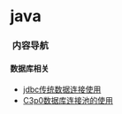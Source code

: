 # java

###  内容导航

#### 数据库相关
- [jdbc传统数据连接使用](https://github.com/rovo98/java-learning/database/jdbc/DESCRIPTION.md)
- [C3p0数据库连接池的使用](https://github.com/rovo98/java-learning/database/c3p0/DESCRIPTION.md)
